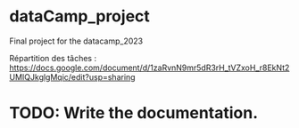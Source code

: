 # dataCamp_project
Final project for the datacamp_2023

Répartition des tâches : https://docs.google.com/document/d/1zaRvnN9mr5dR3rH_tVZxoH_r8EkNt2UMIQJkglgMqic/edit?usp=sharing
# TODO: Write the documentation.